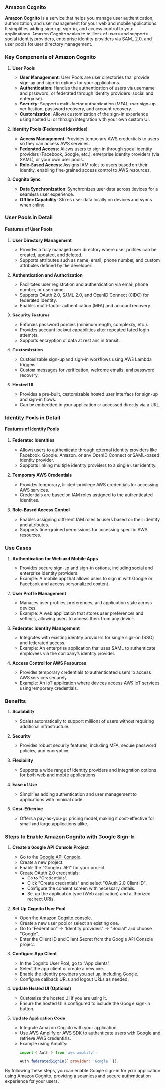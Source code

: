### Amazon Cognito

**Amazon Cognito** is a service that helps you manage user authentication, authorization, and user management for your web and mobile applications. It simplifies adding sign-up, sign-in, and access control to your applications. Amazon Cognito scales to millions of users and supports social identity providers, enterprise identity providers via SAML 2.0, and user pools for user directory management.

### Key Components of Amazon Cognito

1. **User Pools**
   - **User Management**: User Pools are user directories that provide sign-up and sign-in options for your applications.
   - **Authentication**: Handles the authentication of users via username and password, or federated through identity providers (social and enterprise).
   - **Security**: Supports multi-factor authentication (MFA), user sign-up verification, password recovery, and account recovery.
   - **Customization**: Allows customization of the sign-in experience using hosted UI or through integration with your own custom UI.

2. **Identity Pools (Federated Identities)**
   - **Access Management**: Provides temporary AWS credentials to users so they can access AWS services.
   - **Federated Access**: Allows users to sign in through social identity providers (Facebook, Google, etc.), enterprise identity providers (via SAML), or your own user pools.
   - **Role-Based Access**: Assigns IAM roles to users based on their identity, enabling fine-grained access control to AWS resources.

3. **Cognito Sync**
   - **Data Synchronization**: Synchronizes user data across devices for a seamless user experience.
   - **Offline Capability**: Stores user data locally on devices and syncs when online.

### User Pools in Detail

#### Features of User Pools

1. **User Directory Management**
   - Provides a fully managed user directory where user profiles can be created, updated, and deleted.
   - Supports attributes such as name, email, phone number, and custom attributes defined by the developer.

2. **Authentication and Authorization**
   - Facilitates user registration and authentication via email, phone number, or username.
   - Supports OAuth 2.0, SAML 2.0, and OpenID Connect (OIDC) for federated identity.
   - Enables multi-factor authentication (MFA) and account recovery.

3. **Security Features**
   - Enforces password policies (minimum length, complexity, etc.).
   - Provides account lockout capabilities after repeated failed login attempts.
   - Supports encryption of data at rest and in transit.

4. **Customization**
   - Customizable sign-up and sign-in workflows using AWS Lambda triggers.
   - Custom messages for verification, welcome emails, and password recovery.

5. **Hosted UI**
   - Provides a pre-built, customizable hosted user interface for sign-up and sign-in flows.
   - Can be embedded in your application or accessed directly via a URL.

### Identity Pools in Detail

#### Features of Identity Pools

1. **Federated Identities**
   - Allows users to authenticate through external identity providers like Facebook, Google, Amazon, or any OpenID Connect or SAML-based identity provider.
   - Supports linking multiple identity providers to a single user identity.

2. **Temporary AWS Credentials**
   - Provides temporary, limited-privilege AWS credentials for accessing AWS services.
   - Credentials are based on IAM roles assigned to the authenticated identities.

3. **Role-Based Access Control**
   - Enables assigning different IAM roles to users based on their identity and attributes.
   - Supports fine-grained permissions for accessing specific AWS resources.

### Use Cases

1. **Authentication for Web and Mobile Apps**
   - Provides secure sign-up and sign-in options, including social and enterprise identity providers.
   - Example: A mobile app that allows users to sign in with Google or Facebook and access personalized content.

2. **User Profile Management**
   - Manages user profiles, preferences, and application state across devices.
   - Example: A web application that stores user preferences and settings, allowing users to access them from any device.

3. **Federated Identity Management**
   - Integrates with existing identity providers for single sign-on (SSO) and federated access.
   - Example: An enterprise application that uses SAML to authenticate employees via the company’s identity provider.

4. **Access Control for AWS Resources**
   - Provides temporary credentials to authenticated users to access AWS services securely.
   - Example: An IoT application where devices access AWS IoT services using temporary credentials.

### Benefits

1. **Scalability**
   - Scales automatically to support millions of users without requiring additional infrastructure.
   
2. **Security**
   - Provides robust security features, including MFA, secure password policies, and encryption.
   
3. **Flexibility**
   - Supports a wide range of identity providers and integration options for both web and mobile applications.
   
4. **Ease of Use**
   - Simplifies adding authentication and user management to applications with minimal code.
   
5. **Cost-Effective**
   - Offers a pay-as-you-go pricing model, making it cost-effective for small and large applications alike.

### Steps to Enable Amazon Cognito with Google Sign-In

1. **Create a Google API Console Project**
   - Go to the [Google API Console](https://console.developers.google.com/).
   - Create a new project.
   - Enable the "Google+ API" for your project.
   - Create OAuth 2.0 credentials:
     - Go to "Credentials".
     - Click "Create credentials" and select "OAuth 2.0 Client ID".
     - Configure the consent screen with necessary details.
     - Set up the application type (Web application) and authorized redirect URIs.

2. **Set Up Cognito User Pool**
   - Open the [Amazon Cognito console](https://console.aws.amazon.com/cognito/).
   - Create a new user pool or select an existing one.
   - Go to "Federation" -> "Identity providers" -> "Social" and choose "Google".
   - Enter the Client ID and Client Secret from the Google API Console project.

3. **Configure App Client**
   - In the Cognito User Pool, go to "App clients".
   - Select the app client or create a new one.
   - Enable the identity providers you set up, including Google.
   - Configure callback URLs and logout URLs as needed.

4. **Update Hosted UI (Optional)**
   - Customize the hosted UI if you are using it.
   - Ensure the hosted UI is configured to include the Google sign-in button.

5. **Update Application Code**
   - Integrate Amazon Cognito with your application.
   - Use AWS Amplify or AWS SDK to authenticate users with Google and retrieve AWS credentials.
   - Example using Amplify:
     ```javascript
     import { Auth } from 'aws-amplify';

     Auth.federatedSignIn({ provider: 'Google' });
     ```

By following these steps, you can enable Google sign-in for your application using Amazon Cognito, providing a seamless and secure authentication experience for your users.